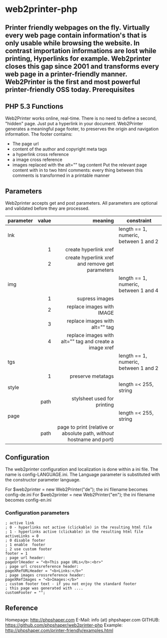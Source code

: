 web2printer-php
===============
Printer friendly webpages on the fly.
Virtually every web page contain information's that is only usable while browsing the website. In contrast importation informations are lost while printing, Hyperlinks for example.
Web2printer closes this gap since 2001 and transforms every web page in a printer-friendly manner.
Web2Printer is the first and most powerful printer-friendly OSS today.
Prerequisites
-------------
PHP 5.3
Functions
---------
Web2Printer works online, real-time. There is no need to define a second, "hidden" page. Just put a hyperlink in your document. Web2Printer generates a meaningful page footer, to preserves the origin and navigation information.
The footer contains:
* The page url
* content of the author and copyright meta tags
* a hyperlink cross reference
* a image cross reference
* images replaced with the alt="" tag content
Put the relevant page content with in to two html comments:
    <!-- start main column -->
    every thing between this comments is transformed in a printable manner
    <!-- end main column -->
Parameters
----------
Web2printer accepts get and post parameters. All parameters are optional and validated before they are processed.

|parameter|value |meaning                                                               |constraint                            |
|---------|-----:|---------------------------------------------------------------------:|--------------------------------------|
|lnk      |      |                                                                      |length == 1, numeric, between  1 and 2|
|         |     1|create hyperlink xref                                                 |                                      |
|         |     2|create hyperlink xref and remove get parameters                       |                                      |
|img      |      |                                                                      |length == 1, numeric, between  1 and 4|
|         |     1|supress images                                                        |                                      |
|         |     2|replace images with IMAGE                                             |                                      |
|         |     3|replace images with alt="" tag                                        |                                      |
|         |     4|replace images with alt="" tag and create a image xref                |                                      |
|tgs      |      |                                                                      |length == 1, numeric, between  1 and 2|
|         |     1|preserve metatags                                                     |                                      |
|style    |      |                                                                      |length =< 255, string                 |
|         |path  |stylsheet used for printing                                           |                                      |
|page     |      |                                                                      |length =< 255, string                 |
|         |path  |page to print (relative or absolute path, _without_ hostname and port)|                                      |

Configuration
-------------
The web2printer configuration and localization is done within a ini file. The name is config-LANGUAGE.ini.
The Language parameter is substituted with the constructor parameter language.

For $web2printer = new Web2Printer("de"); the ini filename becomes config-de.ini
For $web2printer = new Web2Printer("en"); the ini filename becomes config-en.ini

### Configuration parameters
```
; active link
; 0 - hyperlinks not active (clickable) in the resulting html file
; 1 - hyperlinks active (clickable) in the resulting html file
activeLinks = 0
; 0 disable footer
; 1 enable  footer
; 2 use custom footer
footer = 1
; page url header:
pageUrlHeader = "<b>This page URLs</b>:<br>"
; page url crossreference header:
pageXRefURLHeader = "<b>Links:</b>"
; page images crossreference header:
pageXRefImages = "<b>Images:</b>"
; custom footer text - if you not enjoy the standard footer
; this page was generated with ....
customFooter = "";
```

Reference
---------
Homepage: http://phpshaper.com
E-Mail:   info (at) phpshaper.com
GITHUB:  https://github.com/phpshaper/web2printer-php
Example: http://phpshaper.com/printer-friendly/examples.html
